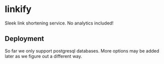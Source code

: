 # linkify
Sleek link shortening service. No analytics included!

## Deployment

So far we only support postgresql databases. More options may be added later as we figure out a different way.
